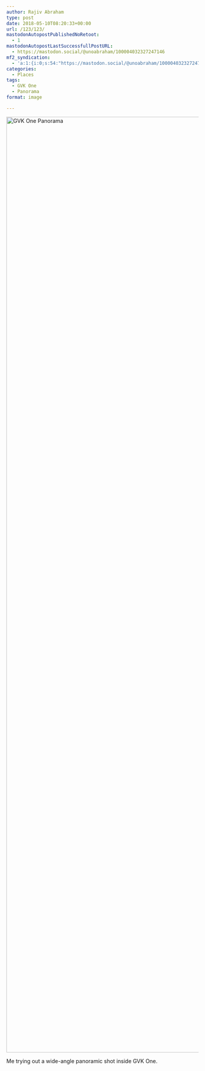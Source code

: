 ```yaml
---
author: Rajiv Abraham
type: post
date: 2018-05-10T08:20:33+00:00
url: /123/123/
mastodonAutopostPublishedNoRetoot:
  - 1
mastodonAutopostLastSuccessfullPostURL:
  - https://mastodon.social/@unoabraham/100004032327247146
mf2_syndication:
  - 'a:1:{i:0;s:54:"https://mastodon.social/@unoabraham/100004032327247146";}'
categories:
  - Places
tags:
  - GVK One
  - Panorama
format: image

---
```

[<img class="aligncenter wp-image-124 size-full" src="https://i0.wp.com/abraham.gallery/wp-content/uploads/2018/05/IMG_20180509_144006-PANO.jpg?resize=4618%2C2449&#038;ssl=1" alt="GVK One Panorama" width="4618" height="2449" srcset="https://i0.wp.com/abraham.gallery/wp-content/uploads/2018/05/IMG_20180509_144006-PANO.jpg?w=4618&ssl=1 4618w, https://i0.wp.com/abraham.gallery/wp-content/uploads/2018/05/IMG_20180509_144006-PANO.jpg?resize=300%2C159&ssl=1 300w, https://i0.wp.com/abraham.gallery/wp-content/uploads/2018/05/IMG_20180509_144006-PANO.jpg?resize=768%2C407&ssl=1 768w, https://i0.wp.com/abraham.gallery/wp-content/uploads/2018/05/IMG_20180509_144006-PANO.jpg?resize=1024%2C543&ssl=1 1024w, https://i0.wp.com/abraham.gallery/wp-content/uploads/2018/05/IMG_20180509_144006-PANO.jpg?w=2000&ssl=1 2000w, https://i0.wp.com/abraham.gallery/wp-content/uploads/2018/05/IMG_20180509_144006-PANO.jpg?w=3000&ssl=1 3000w" sizes="(max-width: 1000px) 100vw, 1000px" data-recalc-dims="1" />][1]

Me trying out a wide-angle panoramic shot inside GVK One.

 [1]: https://i0.wp.com/abraham.gallery/wp-content/uploads/2018/05/IMG_20180509_144006-PANO.jpg?ssl=1